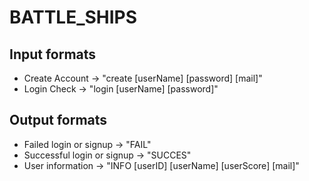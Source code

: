 # BATTLE_SHIPS

## Input formats
* Create Account -> "create [userName] [password] [mail]"
* Login Check -> "login [userName] [password]"

## Output formats
* Failed login or signup -> "FAIL"
* Successful login or signup -> "SUCCES"
* User information -> "INFO [userID] [userName] [userScore] [mail]"
